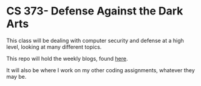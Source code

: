 # CS 373- Defense Against the Dark Arts

This class will be dealing with computer security and defense at a high level, looking at many different topics.

This repo will hold the weekly blogs, found [here](https://shephern.github.io/CS373).

It will also be where I work on my other coding assignments, whatever they may be.
